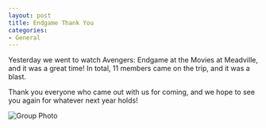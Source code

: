 ```yaml
---
layout: post
title: Endgame Thank You
categories:
- General
---
```


Yesterday we went to watch Avengers:  Endgame at the Movies at Meadville, and it was a great time!  In total, 11 members came on the trip, and it was a blast.

Thank you everyone who came out with us for coming, and we hope to see you again for whatever next year holds!

![Group Photo](../../../../../images/blog/endgamephoto.jpg)

